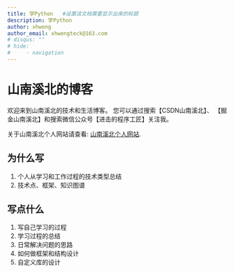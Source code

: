 ```yaml
---
title: 学Python   #设置该文档需要显示出来的标题
description: 学Python
author: xhweng
author_email: xhwengteck@163.com
# disqus: ""
# hide:
#     - navigation
---
```


# 山南溪北的博客

欢迎来到山南溪北的技术和生活博客。
您可以通过搜索【CSDN山南溪北】、 【掘金山南溪北】和搜索微信公众号【进击的程序工匠】关注我。

关于山南溪北个人网站请查看: [山南溪北个人网站](http://124.221.181.241:8080/).

## 为什么写

1. 个人从学习和工作过程的技术类型总结
2. 技术点、框架、知识图谱

## 写点什么

1. 写自己学习的过程
2. 学习过程的总结
3. 日常解决问题的思路
4. 如何做框架和结构设计
5. 自定义库的设计
